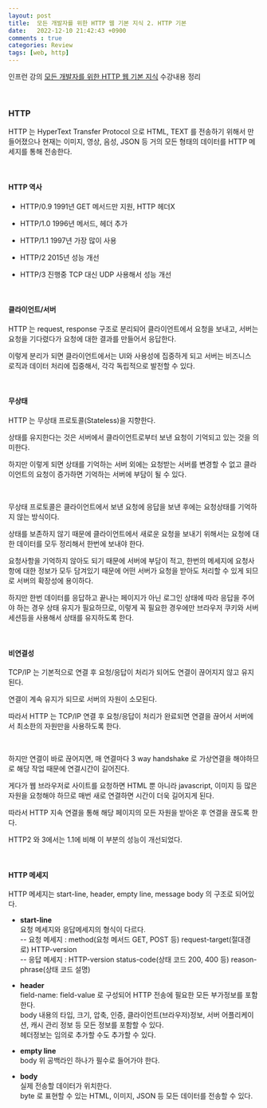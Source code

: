 ```yaml
---
layout: post
title:  모든 개발자를 위한 HTTP 웹 기본 지식 2. HTTP 기본
date:   2022-12-10 21:42:43 +0900
comments : true
categories: Review
tags: [web, http]
---
```


인프런 강의 [모든 개발자를 위한 HTTP 웹 기본 지식](https://www.inflearn.com/course/http-%EC%9B%B9-%EB%84%A4%ED%8A%B8%EC%9B%8C%ED%81%AC) 수강내용 정리

<br>

### HTTP

HTTP 는 HyperText Transfer Protocol 으로 HTML, TEXT 를 전송하기 위해서 만들어졌으나 현재는 이미지, 영상, 음성, JSON 등 거의 모든 형태의 데이터를 HTTP 메세지를 통해 전송한다.

<br>

#### HTTP 역사

- HTTP/0.9 1991년 GET 메서드만 지원, HTTP 헤더X

- HTTP/1.0 1996년 메서드, 헤더 추가

- HTTP/1.1 1997년 가장 많이 사용 

- HTTP/2 2015년 성능 개선

- HTTP/3 진행중 TCP 대신 UDP 사용해서 성능 개선

<br>

#### 클라이언트/서버

HTTP 는 request, response 구조로 분리되어 클라이언트에서 요청을 보내고, 서버는 요청을 기다렸다가 요청에 대한 결과를 만들어서 응답한다.

이렇게 분리가 되면 클라이언트에서는 UI와 사용성에 집중하게 되고 서버는 비즈니스 로직과 데이터 처리에 집중해서, 각각 독립적으로 발전할 수 있다.

<br>

#### 무상태

HTTP 는 무상태 프로토콜(Stateless)을 지향한다.

상태를 유지한다는 것은 서버에서 클라이언트로부터 보낸 요청이 기억되고 있는 것을 의미한다.

하지만 이렇게 되면 상태를 기억하는 서버 외에는 요청받는 서버를 변경할 수 없고 클라이언트의 요청이 증가하면 기억하는 서버에 부담이 될 수 있다.

<br>

무상태 프로토콜은 클라이언트에서 보낸 요청에 응답을 보낸 후에는 요청상태를 기억하지 않는 방식이다.

상태를 보존하지 않기 때문에 클라이언트에서 새로운 요청을 보내기 위해서는 요청에 대한 데이터를 모두 정리해서 한번에 보내야 한다.

요청사항을 기억하지 않아도 되기 때문에 서버에 부담이 적고, 한번의 메세지에 요청사항에 대한 정보가 모두 담겨있기 때문에 어떤 서버가 요청을 받아도 처리할 수 있게 되므로 서버의 확장성에 용이하다.

하지만 한번 데이터를 응답하고 끝나는 페이지가 아닌 로그인 상태에 따라 응답을 주어야 하는 경우 상태 유지가 필요하므로, 이렇게 꼭 필요한 경우에만 브라우저 쿠키와 서버 세션등을 사용해서 상태를 유지하도록 한다.

<br>

#### 비연결성

TCP/IP 는 기본적으로 연결 후 요청/응답이 처리가 되어도 연결이 끊어지지 않고 유지된다.

연결이 계속 유지가 되므로 서버의 자원이 소모된다.

따라서 HTTP 는 TCP/IP 연결 후 요청/응답이 처리가 완료되면 연결을 끊어서 서버에서 최소한의 자원만을 사용하도록 한다.

<br>

하지만 연결이 바로 끊어지면, 매 연결마다 3 way handshake 로 가상연결을 해야하므로 해당 작업 때문에 연결시간이 길어진다.

게다가 웹 브라우저로 사이트를 요청하면 HTML 뿐 아니라 javascript, 이미지 등 많은 자원을 요청해야 하므로 매번 새로 연결하면 시간이 더욱 길어지게 된다.

따라서 HTTP 지속 연결을 통해 해당 페이지의 모든 자원을 받아온 후 연결을 끊도록 한다.

HTTP2 와 3에서는 1.1에 비해 이 부분의 성능이 개선되었다.

<br>

#### HTTP 메세지

HTTP 메세지는 start-line, header, empty line, message body 의 구조로 되어있다.

- **start-line**    
요청 메세지와 응답메세지의 형식이 다르다.    
-- 요청 메세지 : method(요청 메서드 GET, POST 등) request-target(절대경로) HTTP-version    
-- 응답 메세지 : HTTP-version status-code(상태 코드 200, 400 등) reason-phrase(상태 코드 설명)

- **header**    
field-name: field-value 로 구성되어 HTTP 전송에 필요한 모든 부가정보를 포함한다.    
body 내용의 타입, 크기, 압축, 인증, 클라이언트(브라우저)정보, 서버 어플리케이션, 캐시 관리 정보 등 모든 정보를 포함할 수 있다.    
헤더정보는 임의로 추가할 수도 추가할 수 있다.   

- **empty line**    
body 위 공백라인 하나가 필수로 들어가야 한다.

- **body**    
실제 전송할 데이터가 위치한다.    
byte 로 표현할 수 있는 HTML, 이미지, JSON 등 모든 데이터를 전송할 수 있다.    

<br>

